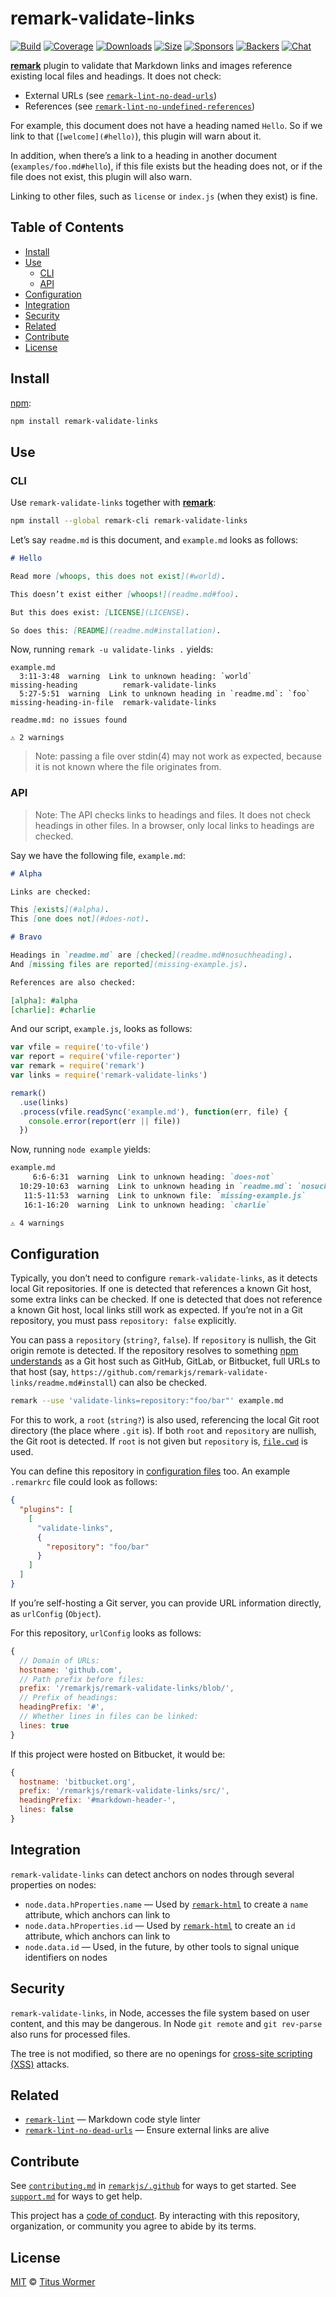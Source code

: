 # remark-validate-links

[![Build][build-badge]][build]
[![Coverage][coverage-badge]][coverage]
[![Downloads][downloads-badge]][downloads]
[![Size][size-badge]][size]
[![Sponsors][sponsors-badge]][collective]
[![Backers][backers-badge]][collective]
[![Chat][chat-badge]][chat]

[**remark**][remark] plugin to validate that Markdown links and images reference
existing local files and headings.
It does not check:

*   External URLs (see [`remark-lint-no-dead-urls`][no-dead-urls])
*   References (see [`remark-lint-no-undefined-references`][no-undef-refs])

For example, this document does not have a heading named `Hello`.
So if we link to that (`[welcome](#hello)`), this plugin will warn about it.

In addition, when there’s a link to a heading in another document
(`examples/foo.md#hello`), if this file exists but the heading does not, or if
the file does not exist, this plugin will also warn.

Linking to other files, such as `license` or `index.js` (when they exist) is
fine.

## Table of Contents

*   [Install](#install)
*   [Use](#use)
    *   [CLI](#cli)
    *   [API](#api)
*   [Configuration](#configuration)
*   [Integration](#integration)
*   [Security](#security)
*   [Related](#related)
*   [Contribute](#contribute)
*   [License](#license)

## Install

[npm][]:

```sh
npm install remark-validate-links
```

## Use

### CLI

Use `remark-validate-links` together with [**remark**][remark]:

```bash
npm install --global remark-cli remark-validate-links
```

Let’s say `readme.md` is this document, and `example.md` looks as follows:

```markdown
# Hello

Read more [whoops, this does not exist](#world).

This doesn’t exist either [whoops!](readme.md#foo).

But this does exist: [LICENSE](LICENSE).

So does this: [README](readme.md#installation).
```

Now, running `remark -u validate-links .` yields:

```text
example.md
  3:11-3:48  warning  Link to unknown heading: `world`               missing-heading          remark-validate-links
  5:27-5:51  warning  Link to unknown heading in `readme.md`: `foo`  missing-heading-in-file  remark-validate-links

readme.md: no issues found

⚠ 2 warnings
```

> Note: passing a file over stdin(4) may not work as expected, because it is not
> known where the file originates from.

### API

> Note: The API checks links to headings and files.
> It does not check headings in other files.
> In a browser, only local links to headings are checked.

Say we have the following file, `example.md`:

```markdown
# Alpha

Links are checked:

This [exists](#alpha).
This [one does not](#does-not).

# Bravo

Headings in `readme.md` are [checked](readme.md#nosuchheading).
And [missing files are reported](missing-example.js).

References are also checked:

[alpha]: #alpha
[charlie]: #charlie
```

And our script, `example.js`, looks as follows:

```js
var vfile = require('to-vfile')
var report = require('vfile-reporter')
var remark = require('remark')
var links = require('remark-validate-links')

remark()
  .use(links)
  .process(vfile.readSync('example.md'), function(err, file) {
    console.error(report(err || file))
  })
```

Now, running `node example` yields:

```markdown
example.md
     6:6-6:31  warning  Link to unknown heading: `does-not`                      missing-heading          remark-validate-links
  10:29-10:63  warning  Link to unknown heading in `readme.md`: `nosuchheading`  missing-heading-in-file  remark-validate-links
   11:5-11:53  warning  Link to unknown file: `missing-example.js`               missing-file             remark-validate-links
   16:1-16:20  warning  Link to unknown heading: `charlie`                       missing-heading          remark-validate-links

⚠ 4 warnings
```

## Configuration

Typically, you don’t need to configure `remark-validate-links`, as it detects
local Git repositories.
If one is detected that references a known Git host, some extra links can be
checked.
If one is detected that does not reference a known Git host, local links still
work as expected.
If you’re not in a Git repository, you must pass `repository: false` explicitly.

You can pass a `repository` (`string?`, `false`).
If `repository` is nullish, the Git origin remote is detected.
If the repository resolves to something [npm understands][package-repository]
as a Git host such as GitHub, GitLab, or Bitbucket, full URLs to that host
(say, `https://github.com/remarkjs/remark-validate-links/readme.md#install`)
can also be checked.

```sh
remark --use 'validate-links=repository:"foo/bar"' example.md
```

For this to work, a `root` (`string?`) is also used, referencing the local Git
root directory (the place where `.git` is).
If both `root` and `repository` are nullish, the Git root is detected.
If `root` is not given but `repository` is, [`file.cwd`][cwd] is used.

You can define this repository in [configuration files][cli] too.
An example `.remarkrc` file could look as follows:

```json
{
  "plugins": [
    [
      "validate-links",
      {
        "repository": "foo/bar"
      }
    ]
  ]
}
```

If you’re self-hosting a Git server, you can provide URL information directly,
as `urlConfig` (`Object`).

For this repository, `urlConfig` looks as follows:

```js
{
  // Domain of URLs:
  hostname: 'github.com',
  // Path prefix before files:
  prefix: '/remarkjs/remark-validate-links/blob/',
  // Prefix of headings:
  headingPrefix: '#',
  // Whether lines in files can be linked:
  lines: true
}
```

If this project were hosted on Bitbucket, it would be:

```js
{
  hostname: 'bitbucket.org',
  prefix: '/remarkjs/remark-validate-links/src/',
  headingPrefix: '#markdown-header-',
  lines: false
}
```

## Integration

`remark-validate-links` can detect anchors on nodes through several properties
on nodes:

*   `node.data.hProperties.name` — Used by [`remark-html`][remark-html]
    to create a `name` attribute, which anchors can link to
*   `node.data.hProperties.id` — Used by [`remark-html`][remark-html]
    to create an `id` attribute, which anchors can link to
*   `node.data.id` — Used, in the future, by other tools to signal
    unique identifiers on nodes

## Security

`remark-validate-links`, in Node, accesses the file system based on user
content, and this may be dangerous.
In Node `git remote` and `git rev-parse` also runs for processed files.

The tree is not modified, so there are no openings for
[cross-site scripting (XSS)][xss] attacks.

## Related

*   [`remark-lint`][remark-lint] — Markdown code style linter
*   [`remark-lint-no-dead-urls`][no-dead-urls] — Ensure external links are alive

## Contribute

See [`contributing.md`][contributing] in [`remarkjs/.github`][health] for ways
to get started.
See [`support.md`][support] for ways to get help.

This project has a [code of conduct][coc].
By interacting with this repository, organization, or community you agree to
abide by its terms.

## License

[MIT][license] © [Titus Wormer][author]

<!-- Definitions -->

[build-badge]: https://img.shields.io/travis/remarkjs/remark-validate-links/master.svg

[build]: https://travis-ci.org/remarkjs/remark-validate-links

[coverage-badge]: https://img.shields.io/codecov/c/github/remarkjs/remark-validate-links.svg

[coverage]: https://codecov.io/github/remarkjs/remark-validate-links

[downloads-badge]: https://img.shields.io/npm/dm/remark-validate-links.svg

[downloads]: https://www.npmjs.com/package/remark-validate-links

[size-badge]: https://img.shields.io/bundlephobia/minzip/remark-validate-links.svg

[size]: https://bundlephobia.com/result?p=remark-validate-links

[sponsors-badge]: https://opencollective.com/unified/sponsors/badge.svg

[backers-badge]: https://opencollective.com/unified/backers/badge.svg

[collective]: https://opencollective.com/unified

[chat-badge]: https://img.shields.io/badge/chat-spectrum-7b16ff.svg

[chat]: https://spectrum.chat/unified/remark

[npm]: https://docs.npmjs.com/cli/install

[health]: https://github.com/remarkjs/.github

[contributing]: https://github.com/remarkjs/.github/blob/master/contributing.md

[support]: https://github.com/remarkjs/.github/blob/master/support.md

[coc]: https://github.com/remarkjs/.github/blob/master/code-of-conduct.md

[license]: license

[author]: https://wooorm.com

[remark]: https://github.com/remarkjs/remark

[cli]: https://github.com/remarkjs/remark/tree/master/packages/remark-cli#readme

[remark-lint]: https://github.com/remarkjs/remark-lint

[remark-html]: https://github.com/remarkjs/remark-html

[no-dead-urls]: https://github.com/davidtheclark/remark-lint-no-dead-urls

[package-repository]: https://docs.npmjs.com/files/package.json#repository

[cwd]: https://github.com/vfile/vfile#vfilecwd

[xss]: https://en.wikipedia.org/wiki/Cross-site_scripting

[no-undef-refs]: https://github.com/remarkjs/remark-lint/tree/master/packages/remark-lint-no-undefined-references

